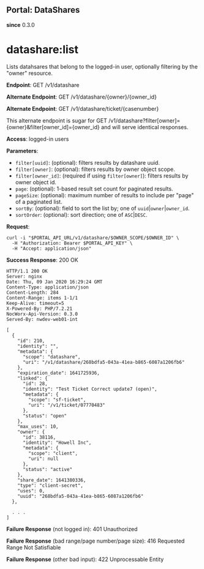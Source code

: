 Portal: DataShares
------------------

**since** 0.3.0

datashare:list
==============

Lists datahsares that belong to the logged-in user, optionally filtering by the "owner" resource.

**Endpoint**:  GET /v1/datashare

**Alternate Endpoint**: GET /v1/datashare/{owner}/{owner_id}

**Alternate Endpoint**: GET /v1/datashare/ticket/{casenumber}

This alternate endpoint is sugar for GET /v1/datashare?filter[owner]={owner}&filter[owner_id]={owner_id} and will serve identical responses.

**Access**: logged-in users

**Parameters**:
- `filter[uuid]`: (optional): filters results by datashare uuid.
- `filter[owner]`: (optional): filters results by owner object scope.
- `filter[owner_id]`: (required if using `filter[owner]`): filters results by owner object id.
- `page`: (optional): 1-based result set count for paginated results.
- `pageSize`: (optional): maximum number of results to include per "page" of a paginated list.
- `sortBy`: (optional): field to sort the list by; one of `uuid`|`owner`|`owner_id`.
- `sortOrder`: (optional): sort direction; one of `ASC`|`DESC`.

**Request**:
```
curl -i "$PORTAL_API_URL/v1/datashare/$OWNER_SCOPE/$OWNER_ID" \
  -H "Authorization: Bearer $PORTAL_API_KEY" \
  -H "Accept: application/json"
```

**Success Response**: 200 OK
```
HTTP/1.1 200 OK
Server: nginx
Date: Thu, 09 Jan 2020 16:29:24 GMT
Content-Type: application/json
Content-Length: 284
Content-Range: items 1-1/1
Keep-Alive: timeout=5
X-Powered-By: PHP/7.2.21
NocWorx-Api-Version: 0.3.0
Served-By: nwdev-web01-int

[
  {
    "id": 210,
    "identity": "",
    "metadata": {
      "scope": "datashare",
      "uri": "/v1/datashare/268bdfa5-043a-41ea-b865-6087a1206fb6"
    },
    "expiration_date": 1641725936,
    "linked": {
      "id": 28,
      "identity": "Test Ticket Correct update7 (open)",
      "metadata": {
        "scope": "sf-ticket",
        "uri": "/v1/ticket/07770483"
      },
      "status": "open"
    },
    "max_uses": 10,
    "owner": {
      "id": 38116,
      "identity": "Howell Inc",
      "metadata": {
        "scope": "client",
        "uri": null
      },
      "status": "active"
    },
    "share_date": 1641380336,
    "type": "client-secret",
    "uses": 0,
    "uuid": "268bdfa5-043a-41ea-b865-6087a1206fb6"
  },
  
  . . .
]
```

**Failure Response** (not logged in): 401 Unauthorized

**Failure Response** (bad range/page number/page size): 416 Requested Range Not Satisfiable

**Failure Response** (other bad input): 422 Unprocessable Entity
